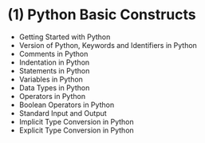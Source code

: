 # (1) Python Basic Constructs
- Getting Started with Python
- Version of Python, Keywords and Identifiers in Python
- Comments in Python
- Indentation in Python
- Statements in Python
- Variables in Python
- Data Types in Python
- Operators in Python
- Boolean Operators in Python
- Standard Input and Output
- Implicit Type Conversion in Python
- Explicit Type Conversion in Python

